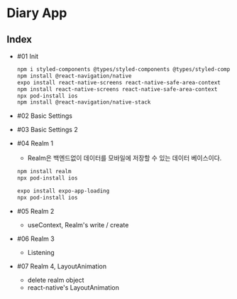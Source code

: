 # Diary App

## Index

- #01 Init

  ```bash
  npm i styled-components @types/styled-components @types/styled-components-react-native
  npm install @react-navigation/native
  expo install react-native-screens react-native-safe-area-context
  npm install react-native-screens react-native-safe-area-context
  npx pod-install ios
  npm install @react-navigation/native-stack

  ```

- #02 Basic Settings

- #03 Basic Settings 2

- #04 Realm 1

  - Realm은 백엔드없이 데이터를 모바일에 저장할 수 있는 데이터 베이스이다.

  ```bash
  npm install realm
  npx pod-install ios

  expo install expo-app-loading
  npx pod-install ios
  ```

- #05 Realm 2

  - useContext, Realm's write / create

- #06 Realm 3

  - Listening

- #07 Realm 4, LayoutAnimation

  - delete realm object
  - react-native's LayoutAnimation
